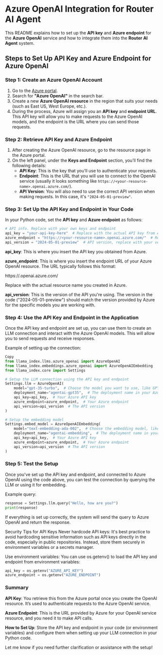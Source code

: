 # Azure OpenAI Integration for Router AI Agent

This README explains how to set up the **API key** and **Azure endpoint** for the **Azure OpenAI** service and how to integrate them into the **Router AI Agent** system.

## Steps to Set Up API Key and Azure Endpoint for Azure OpenAI

### **Step 1: Create an Azure OpenAI Account**
1. Go to the [Azure portal](https://portal.azure.com/).
2. Search for **"Azure OpenAI"** in the search bar.
3. Create a new **Azure OpenAI resource** in the region that suits your needs (such as East US, West Europe, etc.).
4. During the process, Azure will assign you an **API key** and **endpoint URL**. This API key will allow you to make requests to the Azure OpenAI models, and the endpoint is the URL where you can send those requests.

### **Step 2: Retrieve API Key and Azure Endpoint**
1. After creating the Azure OpenAI resource, go to the resource page in the Azure portal.
2. On the left panel, under the **Keys and Endpoint** section, you’ll find the following details:
   - **API Key**: This is the key that you’ll use to authenticate your requests.
   - **Endpoint**: This is the URL that you will use to connect to the OpenAI service (usually it looks something like `https://<your-resource-name>.openai.azure.com/`).
   - **API Version**: You will also need to use the correct API version when making requests. In this case, it's `"2024-05-01-preview"`.

### **Step 3: Set Up the API Key and Endpoint in Your Code**

In your Python code, set the **API key** and **Azure endpoint** as follows:

```python
# API info. Replace with your own keys and endpoint
api_key = "your-api-key-here"  # Replace with the actual API key from Azure
azure_endpoint = "https://<your-resource-name>.openai.azure.com/"  # Replace with your Azure OpenAI endpoint
api_version = "2024-05-01-preview"  # API version, replace with your version if needed
```
**api_key**: This is where you insert the API key you obtained from Azure.

**azure_endpoint**: This is where you insert the endpoint URL of your Azure OpenAI resource. The URL typically follows this format:

https://<your-resource-name>.openai.azure.com/

Replace <your-resource-name> with the actual resource name you created in Azure.

**api_version**: This is the version of the API you're using. The version in the code ("2024-05-01-preview") should match the version provided by Azure for the specific models you are working with.

### **Step 4: Use the API Key and Endpoint in the Application**
Once the API key and endpoint are set up, you can use them to create an LLM connection and interact with the Azure OpenAI models. This will allow you to send requests and receive responses.

Example of setting up the connection:

```python
Copy
from llama_index.llms.azure_openai import AzureOpenAI
from llama_index.embeddings.azure_openai import AzureOpenAIEmbedding
from llama_index.core import Settings

# Setup the LLM connection using the API key and endpoint
Settings.llm = AzureOpenAI(
    model="gpt-35-turbo",  # Choose the model you want to use, like GPT-3.5 Turbo
    deployment_name="agentai-gpt35",  # The deployment name in your Azure OpenAI resource
    api_key=api_key,  # Your Azure API key
    azure_endpoint=azure_endpoint,  # Your Azure endpoint
    api_version=api_version  # The API version
)

# Setup the embedding model
Settings.embed_model = AzureOpenAIEmbedding(
    model="text-embedding-ada-002",  # Choose the embedding model, like text-embedding-ada-002
    deployment_name="agentai-embedding",  # The deployment name in your Azure OpenAI resource
    api_key=api_key,  # Your Azure API key
    azure_endpoint=azure_endpoint,  # Your Azure endpoint
    api_version=api_version  # The API version
)
```

### **Step 5: Test the Setup**
Once you've set up the API key and endpoint, and connected to Azure OpenAI using the code above, you can test the connection by querying the LLM or using it for embedding.

Example query:

```python
response = Settings.llm.query("Hello, how are you?")
print(response)
```
If everything is set up correctly, the system will send the query to Azure OpenAI and return the response.

Security Tips for API Keys
Never hardcode API keys: It's best practice to avoid hardcoding sensitive information such as API keys directly in the code, especially in public repositories. Instead, store them securely in environment variables or a secrets manager.

Use environment variables: You can use os.getenv() to load the API key and endpoint from environment variables:

```python
api_key = os.getenv("AZURE_API_KEY")
azure_endpoint = os.getenv("AZURE_ENDPOINT")
```

### **Summary**
**API Key**: You retrieve this from the Azure portal once you create the OpenAI resource. It’s used to authenticate requests to the Azure OpenAI service.

**Azure Endpoint**: This is the URL provided by Azure for your OpenAI service resource, and you need it to make API calls.

**How to Set Up**: Store the API key and endpoint in your code (or environment variables) and configure them when setting up your LLM connection in your Python code.

Let me know if you need further clarification or assistance with the setup!